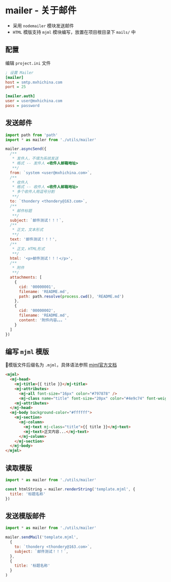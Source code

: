 # mailer - 关于邮件

- 采用 `nodemailer` 模块发送邮件
- `HTML` 模版支持 `mjml` 模块编写，放置在项目根目录下 `mails/` 中

## 配置

编辑 `project.ini` 文件
```ini
; 设置 Mailer
[mailer]
host = smtp.mxhichina.com
port = 25

[mailer.auth]
user = user@mxhichina.com
pass = password
```

## 发送邮件

```js
import path from 'path'
import * as mailer from './utils/mailer'

mailer.asyncSend({
  /**
   * 发件人，不填为系统发送
   * 格式 -- 发件人 <收件人邮箱地址>
   **/
  from: `system <user@mxhichina.com>`,
  /**
   * 收件人
   * 格式 -- 收件人 <收件人邮箱地址>
   * 多个收件人用逗号分割
   **/
  to: `thondery <thondery@163.com>`,
  /**
   * 邮件标题
   **/
  subject: `邮件测试！！！`,
  /**
   * 正文，文本形式
   **/ 
  text: '邮件测试！！！',
  /**
   * 正文，HTML形式
   **/ 
  html: '<p>邮件测试！！！</p>',
  /**
   * 附件
   **/
  attachments: [
    {
      cid: '00000001',
      filename: 'README.md',
      path: path.resolve(process.cwd(), 'README.md')
    },
    {
      cid: '00000002',
      filename: 'README.md',
      content: '附件内容。。。'
    }
  ]
})
```

## 编写 `mjml` 模版

模版文件后缀名为 `.mjml`，具体语法参照 [mjml官方文档](https://mjml.io/documentation)

```html
<mjml>
  <mj-head>
    <mj-title>{{ title }}</mj-title>
    <mj-attributes>
      <mj-all font-size="16px" color="#797878" />
      <mj-class name="title" font-size="20px" color="#4e9c74" font-weight="bold" />
    <mj-attributes>
  </mj-head>
  <mj-body background-color="#ffffff">
    <mj-section>
      <mj-column>
        <mj-text mj-class="title">{{ title }}</mj-text>
        <mj-text>正文内容...</mj-text>
      </mj-column>
    </mj-section>
  </mj-body>
</mjml>
```

## 读取模版

```js
import * as mailer from './utils/mailer'

const htmlString = mailer.renderString('template.mjml', {
  title: '标题名称'
})
```

## 发送模版邮件

```js
import * as mailer from './utils/mailer'

mailer.sendMail('template.mjml', 
  {
    to: `thondery <thondery@163.com>`,
    subject: `邮件测试！！！`,
  },
  {
    title: '标题名称'
  }
)
```